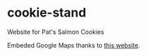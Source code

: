 # cookie-stand
Website for Pat's Salmon Cookies

Embeded Google Maps thanks to [this website](https://www.embedgooglemap.net/).
